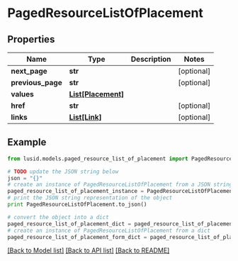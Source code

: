 # PagedResourceListOfPlacement


## Properties
Name | Type | Description | Notes
------------ | ------------- | ------------- | -------------
**next_page** | **str** |  | [optional] 
**previous_page** | **str** |  | [optional] 
**values** | [**List[Placement]**](Placement.md) |  | 
**href** | **str** |  | [optional] 
**links** | [**List[Link]**](Link.md) |  | [optional] 

## Example

```python
from lusid.models.paged_resource_list_of_placement import PagedResourceListOfPlacement

# TODO update the JSON string below
json = "{}"
# create an instance of PagedResourceListOfPlacement from a JSON string
paged_resource_list_of_placement_instance = PagedResourceListOfPlacement.from_json(json)
# print the JSON string representation of the object
print PagedResourceListOfPlacement.to_json()

# convert the object into a dict
paged_resource_list_of_placement_dict = paged_resource_list_of_placement_instance.to_dict()
# create an instance of PagedResourceListOfPlacement from a dict
paged_resource_list_of_placement_form_dict = paged_resource_list_of_placement.from_dict(paged_resource_list_of_placement_dict)
```
[[Back to Model list]](../README.md#documentation-for-models) [[Back to API list]](../README.md#documentation-for-api-endpoints) [[Back to README]](../README.md)


